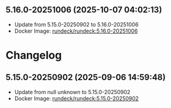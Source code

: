 ## 5.16.0-20251006 (2025-10-07 04:02:13)
- Update from 5.15.0-20250902 to 5.16.0-20251006
- Docker Image: [rundeck/rundeck:5.16.0-20251006](https://hub.docker.com/r/rundeck/rundeck/tags)

# Changelog

## 5.15.0-20250902 (2025-09-06 14:59:48)
- Update from null
unknown to 5.15.0-20250902
- Docker Image: [rundeck/rundeck:5.15.0-20250902](https://hub.docker.com/r/rundeck/rundeck/tags)

